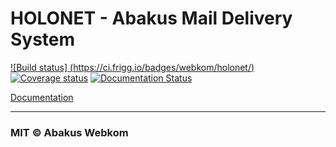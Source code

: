 HOLONET - Abakus Mail Delivery System
=====================================

[![Build status] (https://ci.frigg.io/badges/webkom/holonet/)](https://ci.frigg.io/webkom/holonet/last/)
[![Coverage status](http://ci.frigg.io/badges/coverage/webkom/holonet/)](https://ci.frigg.io/webkom/holonet/last/)
[![Documentation Status](https://readthedocs.org/projects/holonet/badge/?version=latest)](https://readthedocs.org/projects/holonet/?badge=latest)

[Documentation](http://holonet.readthedocs.org/)

---

### MIT © Abakus Webkom
